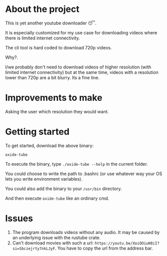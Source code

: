 # About the project

This is yet another youtube downloader 😴.

It is especially customized for my use case for downloading videos where there is limited internet connectivity.

The cli tool is hard coded to download 720p videos.

Why?.

I/we probably don't need to download videos of higher resolution (with limited internet connectivity) but at the same time, videos with a resolution lower than 720p are a bit blurry. Its a fine line.

# Improvements to make

Asking the user which resolution they would want.

# Getting started

To get started, download the above binary:

`oxide-tube`

To execute the binary, type `./oxide-tube --help` in the current folder.

You could choose to write the path to .bashrc (or use whatever way your OS lets you write environment variables).

You could also add the binary to your `/usr/bin` directory.

And then execute `oxide-tube` like an ordinary cmd.

# Issues

1. The program downloads videos without any audio. It may be caused by an underlying issue with the rustube crate.
2. Can't download movies with such a url: `https://youtu.be/XoiOOiuH8iI?si=Sbczejrty7nkLJyF`. You have to copy the url from      the address bar.
